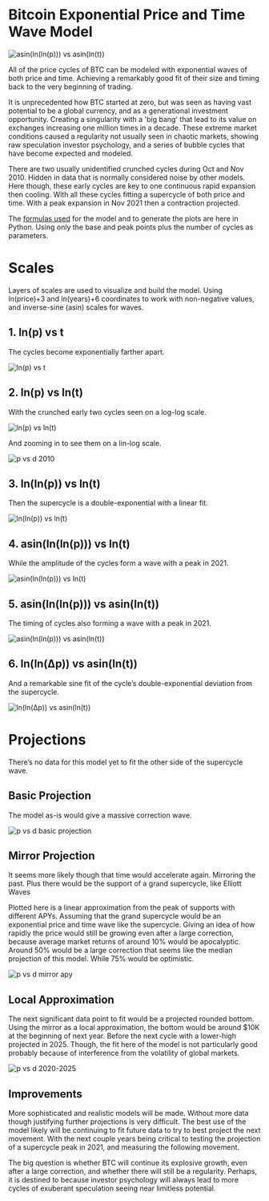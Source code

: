 # Bitcoin Exponential Price and Time Wave Model

![asin(ln(ln(p))) vs asin(ln(t))](plot/scale/5.%20asin%28ln%28ln%28p%29%29%29%20vs%20asin%28ln%28t%29%29%20%5Bpreview%5D.png)

All of the price cycles of BTC can be modeled with exponential waves of both price and time. Achieving a remarkably good fit of their size and timing back to the very beginning of trading.

It is unprecedented how BTC started at zero, but was seen as having vast potential to be a global currency, and as a generational investment opportunity. Creating a singularity with a 'big bang' that lead to its value on exchanges increasing one million times in a decade. These extreme market conditions caused a regularity not usually seen in chaotic markets, showing raw speculation investor psychology, and a series of bubble cycles that have become expected and modeled.

There are two usually unidentified crunched cycles during Oct and Nov 2010. Hidden in data that is normally considered noise by other models. Here though, these early cycles are key to one continuous rapid expansion then cooling. With all these cycles fitting a supercycle of both price and time. With a peak expansion in Nov 2021 then a contraction projected.

The [formulas used](src/model.py) for the model and to generate the plots are here in Python. Using only the base and peak points plus the number of cycles as parameters.

# Scales

Layers of scales are used to visualize and build the model. Using ln(price)+3 and ln(years)+6 coordinates to work with non-negative values, and inverse-sine (asin) scales for waves.

## 1. ln(p) vs t

The cycles become exponentially farther apart.

![ln(p) vs t](plot/ln(p)%20vs%20t.png)

## 2. ln(p) vs ln(t)

With the crunched early two cycles seen on a log-log scale.

![ln(p) vs ln(t)](plot/scale/2.%20ln%28p%29%20vs%20ln%28t%29.png)

And zooming in to see them on a lin-log scale.

![p vs d 2010](plot/zoom/p%20vs%20d%20%5B2010%5D.png)

## 3. ln(ln(p)) vs ln(t)

Then the supercycle is a double-exponential with a linear fit.

![ln(ln(p)) vs ln(t)](plot/scale/3.%20ln%28ln%28p%29%29%20vs%20ln%28t%29.png)

## 4. asin(ln(ln(p))) vs ln(t)

While the amplitude of the cycles form a wave with a peak in 2021.

![asin(ln(ln(p))) vs ln(t)](plot/scale/4.%20asin%28ln%28ln%28p%29%29%29%20vs%20ln%28t%29.png)

## 5. asin(ln(ln(p))) vs asin(ln(t))

The timing of cycles also forming a wave with a peak in 2021.

![asin(ln(ln(p))) vs asin(ln(t))](plot/scale/5.%20asin%28ln%28ln%28p%29%29%29%20vs%20asin%28ln%28t%29%29.png)

## 6. ln(ln(Δp)) vs asin(ln(t))

And a remarkable sine fit of the cycle’s double-exponential deviation from the supercycle.

![ln(ln(Δp)) vs asin(ln(t))](plot/scale/6c.%20ln%28ln%28dp%29%29%20vs%20asin%28ln%28t%29%29.png)

# Projections

There’s no data for this model yet to fit the other side of the supercycle wave.

## Basic Projection

The model as-is would give a massive correction wave.

![p vs d basic projection](plot/future/p%20vs%20d%20%5Bbasic%5D.png)

## Mirror Projection

It seems more likely though that time would accelerate again. Mirroring the past. Plus there would be the support of a grand supercycle, like Elliott Waves

Plotted here is a linear approximation from the peak of supports with different APYs. Assuming that the grand supercycle would be an exponential price and time wave like the supercycle. Giving an idea of how rapidly the price would still be growing even after a large correction, because average market returns of around 10% would be apocalyptic. Around 50% would be a large correction that seems like the median projection of this model. While 75% would be optimistic.

![p vs d mirror apy](plot/future/p%20vs%20d%20%5Bmirror%20apy%5D.png)

## Local Approximation

The next significant data point to fit would be a projected rounded bottom. Using the mirror as a local approximation, the bottom would be around $10K at the beginning of next year. Before the next cycle with a lower-high projected in 2025. Though, the fit here of the model is not particularly good probably because of interference from the volatility of global markets.

![p vs d 2020-2025](plot/zoom/p%20vs%20d%20%5B2020-2025%5D.png)

## Improvements

More sophisticated and realistic models will be made. Without more data though justifying further projections is very difficult. The best use of the model likely will be continuing to fit future data to try to best project the next movement. With the next couple years being critical to testing the projection of a supercycle peak in 2021, and measuring the following movement.

The big question is whether BTC will continue its explosive growth, even after a large correction, and whether there will still be a regularity. Perhaps, it is destined to because investor psychology will always lead to more cycles of exuberant speculation seeing near limitless potential.
